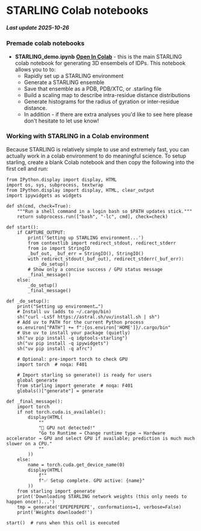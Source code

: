 # STARLING Colab notebooks
##### Last update 2025-10-26

### Premade colab notebooks
* **STARLING\_demo.ipynb** **[Open In Colab](https://colab.research.google.com/github/idptools/idpcolab/blob/main/STARLING/STARLING_demo.ipynb)** - this is the main STARLING colab notebook for generating 3D ensembels of IDPs. This notebook allows you to to:
	* Rapidly set up a STARLING environment
	* Generate a STARLING ensemble
	* Save that ensemble as a PDB, PDB/XTC, or .starling file 
	* Build a scaling map to describe intra-residue distance distributions
	* Generate histograms for the radius of gyration or inter-residue distance.
	* In addition - if there are extra analyses you'd like to see here please don't hesitate to let use know!

	
### Working with STARLING in a Colab environment
Because STARLING is relatively simple to use and extremely fast, you can actually work in a colab environment to do meaningful science. To setup starling, create a blank Colab notebook and then copy the following into the first cell and run:


	from IPython.display import display, HTML
	import os, sys, subprocess, textwrap
	from IPython.display import display, HTML, clear_output
	import ipywidgets as widgets
	
	def sh(cmd, check=True):
	    """Run a shell command in a login bash so $PATH updates stick."""
	    return subprocess.run(["bash", "-lc", cmd], check=check)
	
	def start():
	    if CAPTURE_OUTPUT:
	        print('Setting up STARLING environment...')
	        from contextlib import redirect_stdout, redirect_stderr
	        from io import StringIO
	        _buf_out, _buf_err = StringIO(), StringIO()
	        with redirect_stdout(_buf_out), redirect_stderr(_buf_err):
	            _do_setup()
	        # Show only a concise success / GPU status message
	        _final_message()
	    else:
	        _do_setup()
	        _final_message()
	
	def _do_setup():
	    print("Setting up environment…")
	    # Install uv (adds to ~/.cargo/bin)
	    sh("curl -LsSf https://astral.sh/uv/install.sh | sh")
	    # Add uv to PATH for the current Python process
	    os.environ["PATH"] += f":{os.environ['HOME']}/.cargo/bin"
	    # Use uv to install your package (quietly)
	    sh("uv pip install -q idptools-starling")
	    sh("uv pip install -q ipywidgets")
	    sh("uv pip install -q afrc")
	
	    # Optional: pre-import torch to check GPU
	    import torch  # noqa: F401
	
	    # Import starling so generate() is ready for users
	    global generate
	    from starling import generate  # noqa: F401
	    globals()["generate"] = generate
	
	def _final_message():
	    import torch
	    if not torch.cuda.is_available():
	        display(HTML(
	            ""
	            "🚨 GPU not detected!"
	            "Go to Runtime → Change runtime type → Hardware accelerator → GPU and select GPU if available; prediction is much much slower on a CPU."
	            ""
	        ))
	    else:
	        name = torch.cuda.get_device_name(0)
	        display(HTML(
	            f""
	            f"✅ Setup complete. GPU active: {name}"
	        ))
	    from starling import generate
	    print('Downloading STARLING network weights (this only needs to happen once!)...')
	    tmp = generate('EPEPEPEPEPE', conformations=1, verbose=False)
	    print('Weights downloaded!')
	
	start()  # runs when this cell is executed

	
	
